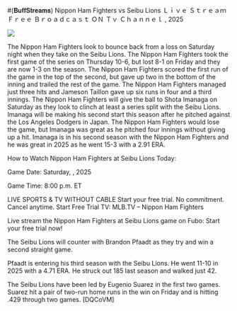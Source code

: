 #(𝐁𝐮𝐟𝐟𝐒𝐭𝐫𝐞𝐚𝐦𝐬) Nippon Ham Fighters vs Seibu Lions Ｌｉｖｅ Ｓｔｒｅａｍ Ｆｒｅｅ Ｂｒｏａｄｃａｓｔ ＯＮ Ｔｖ Ｃｈａｎｎｅｌ , 2025  
  
  
[![](https://i.imgur.com/qSNzIqt.png)](https://movie.rssnews.media/OGbJxYVdR.php)  
  
The Nippon Ham Fighters look to bounce back from a loss on Saturday night when they take on the Seibu Lions. The Nippon Ham Fighters took the first game of the series on Thursday 10-6, but lost 8-1 on Friday and they are now 1-3 on the season. The Nippon Ham Fighters scored the first run of the game in the top of the second, but gave up two in the bottom of the inning and trailed the rest of the game. The Nippon Ham Fighters managed just three hits and Jameson Taillon gave up six runs in four and a third innings. The Nippon Ham Fighters will give the ball to Shota Imanaga on Saturday as they look to clinch at least a series split with the Seibu Lions. Imanaga will be making his second start this season after he pitched against the Los Angeles Dodgers in Japan. The Nippon Ham Fighters would lose the game, but Imanaga was great as he pitched four innings without giving up a hit. Imanaga is in his second season with the Nippon Ham Fighters and he was great in 2025 as he went 15-3 with a 2.91 ERA.

How to Watch Nippon Ham Fighters at Seibu Lions Today:

Game Date: Saturday, , 2025

Game Time: 8:00 p.m. ET

LIVE SPORTS & TV WITHOUT CABLE
Start your free trial. No commitment. Cancel anytime.
Start Free Trial
TV: MLB.TV – Nippon Ham Fighters

Live stream the Nippon Ham Fighters at Seibu Lions game on Fubo: Start your free trial now!

The Seibu Lions will counter with Brandon Pfaadt as they try and win a second straight game.

Pfaadt is entering his third season with the Seibu Lions. He went 11-10 in 2025 with a 4.71 ERA. He struck out 185 last season and walked just 42.

The Seibu Lions have been led by Eugenio Suarez in the first two games. Suarez hit a pair of two-run home runs in the win on Friday and is hitting .429 through two games. [DQCoVM]